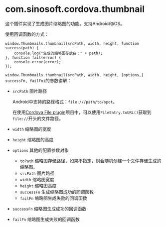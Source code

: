 # com.sinosoft.cordova.thumbnail

这个插件实现了生成图片缩略图的功能。支持Android和iOS。

使用回调函数的方式：

```
window.Thumbnails.thumbnail(srcPath, width, height, function success(path) {
	console.log("生成的缩略图存放在：" + path);
}, function fail(error) {
	console.error(error);
});
```

`window.Thumbnails.thumbnail(srcPath, width, height, [options,] successFn, failFn)`的参数讲解：

* `srcPath` 图片路径
	
	Android中支持的路径格式：`file:///path/to/spot`。

	在使用[Cordova File plugin](https://github.com/apache/cordova-plugin-file/)项目中，可以使用`FileEntry.toURL()`获取到`file://`开头的文件路径。

* `width` 缩略图的宽度
* `height` 缩略图的高度
* `options` 其他的配置参数对象

	* `toPath` 缩略图存储路径，如果不指定，则会随机创建一个文件存储生成的缩略图。
	* `srcPath` 图片路径
	* `width` 缩略图宽度
	* `height` 缩略图高度
	* `successFn` 生成缩略图成功的回调函数
	* `failFn` 缩略图生成失败的回调函数

* `successFn` 缩略图生成成功的回调函数
* `failFn` 缩略图生成失败的回调函数
